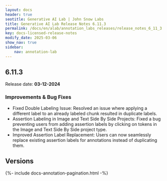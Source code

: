 ```yaml
---
layout: docs
header: true
seotitle: Generative AI Lab | John Snow Labs
title: Generative AI Lab Release Notes 6.11.3
permalink: /docs/en/alab/annotation_labs_releases/release_notes_6_11_3
key: docs-licensed-release-notes
modify_date: 2025-03-06
show_nav: true
sidebar:
    nav: annotation-lab
---
```


<div class="h3-box" markdown="1">

## 6.11.3

Release date: **03-12-2024**

### Improvements & Bug Fixes
- Fixed Double Labeling Issue: Resolved an issue where applying a different label to an already labeled chunk resulted in duplicate labels.
- Assertion Labeling in Image and Text Side By Side Projects: Fixed a bug preventing users from adding assertion labels by clicking on tokens in the Image and Text Side By Side project type.
- Improved Assertion Label Replacement: Users can now seamlessly replace existing assertion labels for annotations instead of duplicating them.

</div><div class="prev_ver h3-box" markdown="1">

## Versions

</div>

{%- include docs-annotation-pagination.html -%}